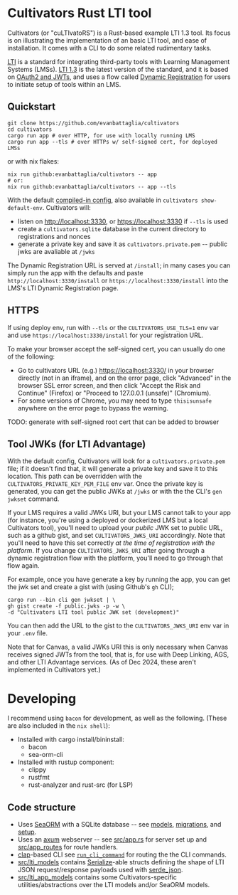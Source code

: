 # Cultivators Rust LTI tool

Cultivators (or "cuLTIvatoRS") is a Rust-based example LTI 1.3 tool. Its focus is on illustrating the implementation of an basic LTI tool, and ease of installation. It comes with a CLI to do some related rudimentary tasks.

[LTI](https://www.imsglobal.org/activity/learning-tools-interoperability) is a standard for integrating third-party tools with Learning Management Systems (LMSs). [LTI 1.3](https://www.imsglobal.org/spec/lti/v1p3) is the latest version of the standard, and it is based on [OAuth2 and JWTs](https://www.imsglobal.org/spec/security/v1p0), and uses a flow called [Dynamic Registration](https://www.imsglobal.org/spec/security/v1p0/#dynamic-registration) for users to initiate setup of tools within an LMS.

## Quickstart

```
git clone https://github.com/evanbattaglia/cultivators
cd cultivators
cargo run app # over HTTP, for use with locally running LMS
cargo run app --tls # over HTTPs w/ self-signed cert, for deployed LMSs
```

or with nix flakes:

```
nix run github:evanbattaglia/cultivators -- app
# or:
nix run github:evanbattaglia/cultivators -- app --tls
```

With the default [compiled-in config](default.env), also available in `cultivators show-default-env`. Cultivators will:
* listen on [http://localhost:3330](http://localhost:3330/), or [https://localhost:3330](https://localhost:3330/) if `--tls` is used
* create a `cultivators.sqlite` database in the current directory to registrations and nonces
* generate a private key and save it as `cultivators.private.pem` -- public jwks are avaliable at `/jwks`
 
The Dynamic Registration URL is served at `/install`; in many cases you can simply run the app with the defaults and paste `http://localhost:3330/install` or `https://localhost:3330/install` into the LMS's LTI Dynamic Registration page.

## HTTPS
If using deploy env, run with `--tls` or the `CULTIVATORS_USE_TLS=1` env var and use `https://localhost:3330/install` for your registration URL.

To make your browser accept the self-signed cert, you can usually do one of the following:
* Go to cultivators URL (e.g.) [https://localhost:3330/](https://localhost:3330/) in your browser directly (not in an iframe), and on the error page, click "Advanced" in the browser SSL error screen, and then click "Accept the Risk and Continue" (Firefox) or "Proceed to 127.0.0.1 (unsafe)" (Chromium).
* For some versions of Chrome, you may need to type `thisisunsafe` anywhere on the error page to bypass the warning.

TODO: generate with self-signed root cert that can be added to browser

## Tool JWKs (for LTI Advantage)
With the default config, Cultivators will look for a `cultivators.private.pem`
file; if it doesn't find that, it will generate a private key and save it to
this location. This path can be overridden with the
`CULTIVATORS_PRIVATE_KEY_PEM_FILE` env var. Once the private key is generated,
you can get the public JWKs at `/jwks` or with the the CLI's `gen jwkset`
command.

If your LMS requires a valid JWKs URI, but your LMS cannot talk to your app
(for instance, you're using a deployed or dockerized LMS but a local
Cultivators tool), you'll need to upload your *public* JWK set to public URL,
such as a github gist, and set `CULTIVATORS_JWKS_URI` accordingly. Note that
you'll need to have this set correctly _at the time of registration with the
platform_. If you change `CULTIVATORS_JWKS_URI` after going through a dynamic
registration flow with the platform, you'll need to go through that flow
again.

For example, once you have generate a key by running the app, you can get the
jwk set and create a gist with (using Github's `gh` CLI);

```
cargo run --bin cli gen jwkset | \
gh gist create -f public.jwks -p -w \
-d "Cultivators LTI tool public JWK set (development)"
```

You can then add the URL to the gist to the `CULTIVATORS_JWKS_URI` env var in
your `.env` file.

Note that for Canvas, a valid JWKs URI this is only necessary when Canvas receives signed JWTs from the tool, that is, for use with Deep Linking, AGS, and other LTI Advantage services. (As of Dec 2024, these aren't implemented in Cultivators yet.)

# Developing

I recommend using `bacon` for development, as well as the following. (These are also included in the `nix shell`):

* Installed with cargo install/bininstall:
  * bacon
  * sea-orm-cli
* Installed with rustup component:
  * clippy
  * rustfmt
  * rust-analyzer and rust-src (for LSP)

## Code structure
* Uses [SeaORM](https://www.sea-ql.org/SeaORM/) with a SQLite database -- see [models](./entity), [migrations](./migration), and [setup](src/seaorm_setup.rs).
* Uses an [axum](https://github.com/tokio-rs/axum) webserver -- see [src/app.rs](./src/app.rs) for server set up and [src/app_routes](./src/app_routes) for route handlers.
* [clap](https://github.com/clap-rs/clap)-based CLI see [`run_cli_command`](src/cli/mod.rs) for routing the the CLI commands.
* [src/lti_models](./src/lti_models) contains [Serialize](https://docs.rs/serde/latest/serde/trait.Serialize.html)-able structs defining the shape of LTI JSON request/response payloads used with [serde_json](https://docs.rs/serde_json/latest/serde_json/).
* [src/lti_app_models](./src/lti_app_models) contains some Cultivators-specific utilities/abstractions over the LTI models and/or SeaORM models.
